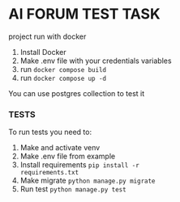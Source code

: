 # AI FORUM TEST TASK

project run with docker

1. Install Docker
2. Make .env file with your credentials variables
3. run <code>docker compose build</code>
4. run <code>docker compose up -d</code>

You can use postgres collection to test it


### TESTS

To run tests you need to:
1. Make and activate venv
2. Make .env file from example
3. Install requirements <code>pip install -r requirements.txt</code>
4. Make migrate <code>python manage.py migrate</code>
5. Run test <code>python manage.py test</code>